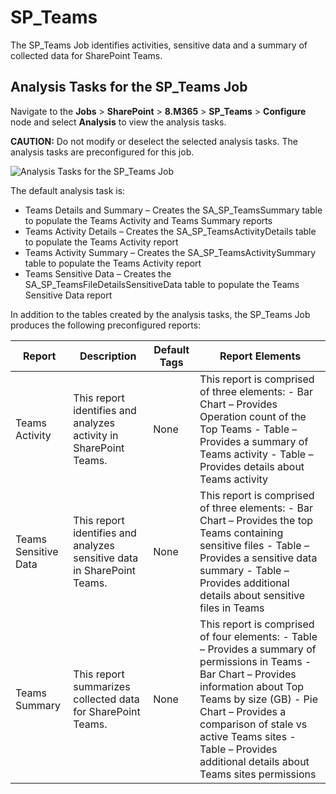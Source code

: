 # SP_Teams

The SP_Teams Job identifies activities, sensitive data and a summary of collected data for
SharePoint Teams.

## Analysis Tasks for the SP_Teams Job

Navigate to the **Jobs** > **SharePoint** > **8.M365** > **SP_Teams** > **Configure** node and
select **Analysis** to view the analysis tasks.

**CAUTION:** Do not modify or deselect the selected analysis tasks. The analysis tasks are
preconfigured for this job.

![Analysis Tasks for the SP_Teams Job](/img/product_docs/accessanalyzer/12.0/solutions/sharepoint/m365/teamsanalysis.webp)

The default analysis task is:

- Teams Details and Summary – Creates the SA_SP_TeamsSummary table to populate the Teams Activity
  and Teams Summary reports
- Teams Activity Details – Creates the SA_SP_TeamsActivityDetails table to populate the Teams
  Activity report
- Teams Activity Summary – Creates the SA_SP_TeamsActivitySummary table to populate the Teams
  Activity report
- Teams Sensitive Data – Creates the SA_SP_TeamsFileDetailsSensitiveData table to populate the Teams
  Sensitive Data report

In addition to the tables created by the analysis tasks, the SP_Teams Job produces the following
preconfigured reports:

| Report               | Description                                                             | Default Tags | Report Elements                                                                                                                                                                                                                                                                                        |
| -------------------- | ----------------------------------------------------------------------- | ------------ | ------------------------------------------------------------------------------------------------------------------------------------------------------------------------------------------------------------------------------------------------------------------------------------------------------ |
| Teams Activity       | This report identifies and analyzes activity in SharePoint Teams.       | None         | This report is comprised of three elements: - Bar Chart – Provides Operation count of the Top Teams - Table – Provides a summary of Teams activity - Table – Provides details about Teams activity                                                                                                     |
| Teams Sensitive Data | This report identifies and analyzes sensitive data in SharePoint Teams. | None         | This report is comprised of three elements: - Bar Chart – Provides the top Teams containing sensitive files - Table – Provides a sensitive data summary - Table – Provides additional details about sensitive files in Teams                                                                           |
| Teams Summary        | This report summarizes collected data for SharePoint Teams.             | None         | This report is comprised of four elements: - Table – Provides a summary of permissions in Teams - Bar Chart – Provides information about Top Teams by size (GB) - Pie Chart – Provides a comparison of stale vs active Teams sites - Table – Provides additional details about Teams sites permissions |
